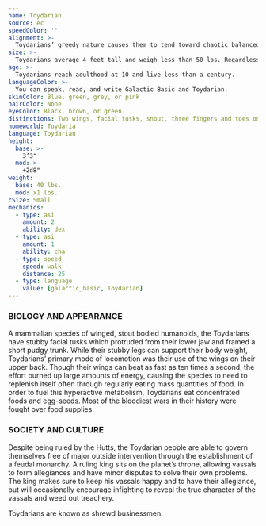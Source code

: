 ```yaml
---
name: Toydarian
source: ec
speedColor: ''
alignment: >-
  Toydarians’ greedy nature causes them to tend toward chaotic balanced, though there are exceptions.
size: >-
  Toydarians average 4 feet tall and weigh less than 50 lbs. Regardless of your position in that range, your size is Small.
age: >-
  Toydarians reach adulthood at 10 and live less than a century.
languageColor: >-
  You can speak, read, and write Galactic Basic and Toydarian. 
skinColor: Blue, green, grey, or pink
hairColor: None
eyeColor: Black, brown, or green
distinctions: Two wings, facial tusks, snout, three fingers and toes on appendages
homeworld: Toydaria
language: Toydarian
height:
  base: >-
    3’3"
  mod: >-
    +2d8"
weight:
  base: 40 lbs.
  mod: x1 lbs.
cSize: Small
mechanics:
  - type: asi
    amount: 2
    ability: dex
  - type: asi
    amount: 1
    ability: cha
  - type: speed
    speed: walk
    distance: 25
  - type: language
    value: [galactic_basic, Toydarian]
---
```

### BIOLOGY AND APPEARANCE
A mammalian species of winged, stout bodied humanoids, the Toydarians have stubby facial tusks which protruded from their lower jaw and framed a short pudgy trunk. While their stubby legs can support their body weight, Toydarians’ primary mode of locomotion was their use of the wings on their upper back. Though their wings can beat as fast as ten times a second, the effort burned up large amounts of energy, causing the species to need to replenish itself often through regularly eating mass quantities of food. In order to fuel this hyperactive metabolism, Toydarians eat concentrated foods and egg-seeds. Most of the bloodiest wars in their history were fought over food supplies.

### SOCIETY AND CULTURE
Despite being ruled by the Hutts, the Toydarian people are able to govern themselves free of major outside intervention through the establishment of a feudal monarchy. A ruling king sits on the planet’s throne, allowing vassals to form allegiances and have minor disputes to solve their own problems. The king makes sure to keep his vassals happy and to have their allegiance, but will occasionally encourage infighting to reveal the true character of the vassals and weed out treachery.

Toydarians are known as shrewd businessmen.
    